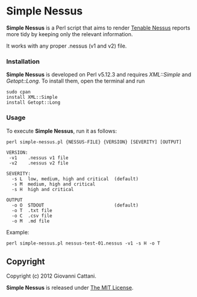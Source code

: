 # Simple Nessus

**Simple Nessus** is a Perl script that aims to render [Tenable Nessus](http://www.tenable.com/products/nessus) reports more tidy by keeping only the relevant information.

It works with any proper .nessus (v1 and v2) file.

### Installation

**Simple Nessus** is developed on Perl v5.12.3 and requires _XML::Simple_ and _Getopt::Long_. To install them, open the terminal and run

	sudo cpan
	install XML::Simple
	install Getopt::Long


### Usage

To execute **Simple Nessus**, run it as follows:
	
	perl simple-nessus.pl {NESSUS-FILE} {VERSION} [SEVERITY] [OUTPUT]

	VERSION:
	 -v1	.nessus v1 file
	 -v2	.nessus v2 file
	
	SEVERITY:
	  -s L	low, medium, high and critical	(default)
	  -s M	medium, high and critical
	  -s H	high and critical
	
	OUTPUT
	  -o O	STDOUT							(default)
	  -o T	.txt file
	  -o C	.csv file
	  -o M	.md file

Example:

	perl simple-nessus.pl nessus-test-01.nessus -v1 -s H -o T
	

## Copyright

Copyright (c) 2012 Giovanni Cattani.

**Simple Nessus** is released under [The MIT License](http://www.opensource.org/licenses/mit-license.php).